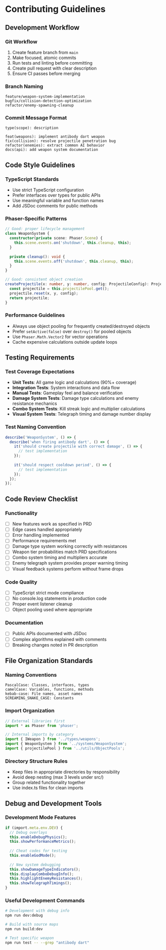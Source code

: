 # Contributing Guidelines

## Development Workflow

### Git Workflow
1. Create feature branch from `main`
2. Make focused, atomic commits
3. Run tests and linting before committing
4. Create pull request with clear description
5. Ensure CI passes before merging

### Branch Naming
```
feature/weapon-system-implementation
bugfix/collision-detection-optimization  
refactor/enemy-spawning-cleanup
```

### Commit Message Format
```
type(scope): description

feat(weapons): implement antibody dart weapon
fix(collision): resolve projectile penetration bug
refactor(enemies): extract common AI behavior
docs(api): add weapon system documentation
```

## Code Style Guidelines

### TypeScript Standards
- Use strict TypeScript configuration
- Prefer interfaces over types for public APIs
- Use meaningful variable and function names
- Add JSDoc comments for public methods

### Phaser-Specific Patterns
```typescript
// Good: proper lifecycle management
class WeaponSystem {
  constructor(private scene: Phaser.Scene) {
    this.scene.events.on('shutdown', this.cleanup, this);
  }
  
  private cleanup(): void {
    this.scene.events.off('shutdown', this.cleanup, this);
  }
}

// Good: consistent object creation
createProjectile(x: number, y: number, config: ProjectileConfig): Projectile {
  const projectile = this.projectilePool.get();
  projectile.reset(x, y, config);
  return projectile;
}
```

### Performance Guidelines
- Always use object pooling for frequently created/destroyed objects
- Prefer `setActive(false)` over `destroy()` for pooled objects
- Use `Phaser.Math.Vector2` for vector operations
- Cache expensive calculations outside update loops

## Testing Requirements

### Test Coverage Expectations
- **Unit Tests**: All game logic and calculations (90%+ coverage)
- **Integration Tests**: System interactions and data flow
- **Manual Tests**: Gameplay feel and balance verification
- **Damage System Tests**: Damage type calculations and enemy resistance mechanics
- **Combo System Tests**: Kill streak logic and multiplier calculations
- **Visual System Tests**: Telegraph timing and damage number display

### Test Naming Convention
```typescript
describe('WeaponSystem', () => {
  describe('when firing antibody dart', () => {
    it('should create projectile with correct damage', () => {
      // test implementation
    });
    
    it('should respect cooldown period', () => {
      // test implementation
    });
  });
});
```

## Code Review Checklist

### Functionality
- [ ] New features work as specified in PRD
- [ ] Edge cases handled appropriately
- [ ] Error handling implemented
- [ ] Performance requirements met
- [ ] Damage type system working correctly with resistances
- [ ] Weapon tier probabilities match PRD specifications
- [ ] Combo system timing and multipliers accurate
- [ ] Enemy telegraph system provides proper warning timing
- [ ] Visual feedback systems perform without frame drops

### Code Quality
- [ ] TypeScript strict mode compliance
- [ ] No console.log statements in production code
- [ ] Proper event listener cleanup
- [ ] Object pooling used where appropriate

### Documentation
- [ ] Public APIs documented with JSDoc
- [ ] Complex algorithms explained with comments
- [ ] Breaking changes noted in PR description

## File Organization Standards

### Naming Conventions
```
PascalCase: Classes, interfaces, types
camelCase: Variables, functions, methods
kebab-case: File names, asset names
SCREAMING_SNAKE_CASE: Constants
```

### Import Organization
```typescript
// External libraries first
import * as Phaser from 'phaser';

// Internal imports by category
import { IWeapon } from '../types/weapons';
import { WeaponSystem } from '../systems/WeaponSystem';
import { projectilePool } from '../utils/ObjectPools';
```

### Directory Structure Rules
- Keep files in appropriate directories by responsibility
- Avoid deep nesting (max 3 levels under src/)
- Group related functionality together
- Use index.ts files for clean imports

## Debug and Development Tools

### Development Mode Features
```typescript
if (import.meta.env.DEV) {
  // Debug overlays
  this.enableDebugPhysics();
  this.showPerformanceMetrics();
  
  // Cheat codes for testing
  this.enableGodMode();
  
  // New system debugging
  this.showDamageTypeIndicators();
  this.displayComboDebugInfo();
  this.highlightEnemyResistances();
  this.showTelegraphTimings();
}
```

### Useful Development Commands
```bash
# Development with debug info
npm run dev:debug

# Build with source maps
npm run build:dev

# Test specific weapon
npm run test -- --grep "antibody dart"
```
